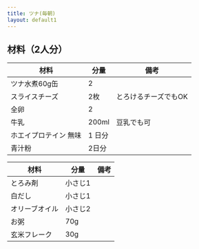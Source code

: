 ```yaml
---
title: ツナ(毎朝)
layout: default1
---
```

## 材料（2人分）

| 材料 | 分量 | 備考 |
| --- | --- | ---- |
| ツナ水煮60g缶 | 2 | |
| スライスチーズ | 2枚 | とろけるチーズでもOK |
| 全卵 | 2 | |
| 牛乳 | 200ml | 豆乳でも可 |
| ホエイプロテイン 無味 | 1 日分 | |
| 青汁粉 | 2日分 | |

| 材料 | 分量 | 備考 |
| --- | --- | ---- |
| とろみ剤 | 小さじ1 | |
| 白だし | 小さじ1 | |
| オリーブオイル | 小さじ2 | |
| お粥 | 70g | |
| 玄米フレーク | 30g | |
